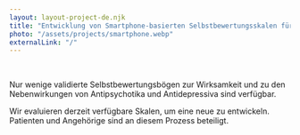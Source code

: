 ```yaml
---
layout: layout-project-de.njk
title: "Entwicklung von Smartphone-basierten Selbstbewertungsskalen für Schizophrenie und Depression"
photo: "/assets/projects/smartphone.webp"
externalLink: "/"
---
```


<br>

Nur wenige validierte Selbstbewertungsbögen zur Wirksamkeit und zu den Nebenwirkungen von Antipsychotika und Antidepressiva sind verfügbar. 

Wir evaluieren derzeit verfügbare Skalen, um eine neue zu entwickeln. Patienten und Angehörige sind an diesem Prozess beteiligt.